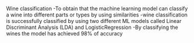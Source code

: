 Wine classification 
  -To obtain that the machine learning model can classify a wine into different parts or types by using similarities
  -wine classification is successfully classified by using two different ML models called Linear Discriminant Analysis (LDA) and LogisticRegression
  -By classifying the wines the model has achieved 98% of accuracy
